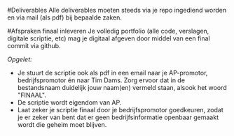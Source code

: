 #Deliverables
Alle deliverables moeten steeds via je repo ingediend worden en via mail (als pdf) bij bepaalde zaken.

#Afspraken finaal inleveren
Je volledig portfolio (alle code, verslagen, digitale scriptie, etc) mag je digitaal afgeven door middel van een final commit via github.

*Opgelet:*

* Je stuurt de scriptie ook als pdf in een email naar je AP-promotor, bedrijfspromotor én naar Tim Dams.  Zorg ervoor dat in de bestandsnaam duidelijk jouw naam(en) vermeld staan, alsook het woord "FINAAL".
* De scriptie wordt eigendom van AP.
* Laat zeker je scriptie finaal door je bedrijfspromotor goedkeuren, zodat je er zeker van bent dat er geen bedrijfsinformatie openbaar gemaakt wordt die geheim moet blijven.

